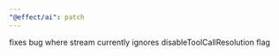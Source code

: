 ```yaml
---
"@effect/ai": patch
---
```


fixes bug where stream currently ignores disableToolCallResolution flag
